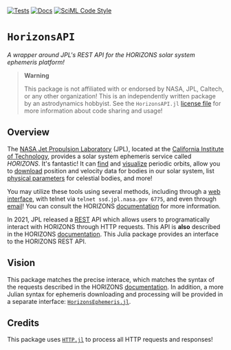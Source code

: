 [![Tests](https://github.com/cadojo/HorizonsAPI.jl/workflows/Tests/badge.svg)](https://github.com/cadojo/HorizonsAPI.jl/actions?query=workflow%3ATests)
[![Docs](https://github.com/cadojo/HorizonsAPI.jl/workflows/Documentation/badge.svg)](https://docs.loopy/software/HorizonsAPI.jl)
[![SciML Code Style](https://img.shields.io/static/v1?label=Style&message=SciML&color=9668e2&labelColor=3E474F)](https://github.com/SciML/SciMLStyle)

# `HorizonsAPI`

_A wrapper around JPL's REST API for the HORIZONS solar system ephemeris
platform!_

> **Warning**
>
> This package is not affiliated with or endorsed by NASA, JPL, Caltech, or any
> other organization! This is an independently written package by an
> astrodynamics hobbyist. See the `HorizonsAPI.jl` [license file](./LICENSE) for
> more information about code sharing and usage!

## Overview

The [NASA Jet Propulsion Laboratory](https://www.jpl.nasa.gov) (JPL), located at
the [California Institute of Technology](https://www.caltech.edu), provides a
solar system ephemeris service called _HORIZONS_. It's fantastic! It can
[find](https://ssd.jpl.nasa.gov/tools/periodic_orbits.html) and
[visualize](https://ssd.jpl.nasa.gov/tools/orbit_diagram.html) periodic orbits,
allow you to [download](https://ssd.jpl.nasa.gov/ephem.html) position and
velocity data for bodies in our solar system, list
[physical parameters](https://ssd.jpl.nasa.gov/sats/phys_par/) for celestial
bodies, and more!

You may utilize these tools using several methods, including through a
[web interface](https://ssd.jpl.nasa.gov/horizons/app.html), with telnet via
`telnet ssd.jpl.nasa.gov 6775`, and even through
[email](horizons@ssd.jpl.nasa.gov?subject=BATCH-LONG)! You can consult the
HORIZONS [documentation](https://ssd.jpl.nasa.gov/horizons/manual.html) for more
information.

In 2021, JPL released a
[REST](https://www.redhat.com/en/topics/api/what-is-a-rest-api) API which allows
users to programatically interact with HORIZONS through HTTP requests. This API
is **also** described in the HORIZONS
[documentation](https://ssd-api.jpl.nasa.gov/doc/horizons.html). This Julia
package provides an interface to the HORIZONS REST API.

## Vision

This package matches the precise interace, which matches the syntax of the
requests described in the HORIZONS
[documentation](https://ssd-api.jpl.nasa.gov/doc/horizons.html). In addition, a
more Julian syntax for ephemeris downloading and processing will be provided in
a separate interface:
[`HorizonsEphemeris.jl`](https://github.com/cadojo/HorizonsEphemeris.jl).

## Credits

This package uses [`HTTP.jl`](https://github.com/JuliaWeb/HTTP.jl) to process
all HTTP requests and responses!
